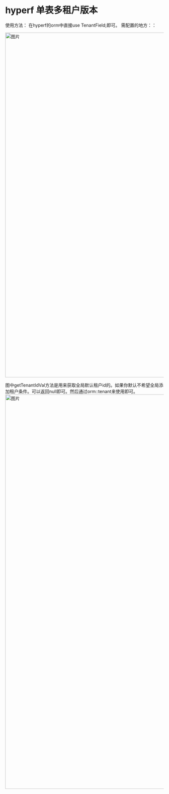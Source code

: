 # hyperf 单表多租户版本
使用方法：
在hyperf的orm中直接use TenantField;即可。
需配置的地方：：

<img width="1098" alt="图片" src="https://github.com/233cy/hyperf-tenant/assets/29916783/7a6d4b64-e80a-4516-8f5d-502090985af1">

图中getTenantIdVal方法是用来获取全局默认租户id的。如果你默认不希望全局添加租户条件。可以返回null即可。然后通过orm::tenant来使用即可。
<img width="1256" alt="图片" src="https://github.com/233cy/hyperf-tenant/assets/29916783/8ec7de32-9fd9-43b4-bd40-259cb0d6b2ff">
